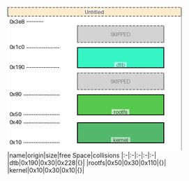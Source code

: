 ![memory map diagram](test_generate_doc_example_normal_cropped.png)
|name|origin|size|free Space|collisions
|:-|:-|:-|:-|:-|
|<span style='color:(32, 59, 22)'>dtb</span>|0x190|0x30|0x228|{}|
|<span style='color:(65, 30, 40)'>rootfs</span>|0x50|0x30|0x110|{}|
|<span style='color:(63, 33, 16)'>kernel</span>|0x10|0x30|0x10|{}|
